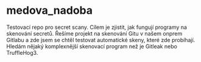# medova_nadoba
Testovací repo pro secret scany. Cílem je zjistit, jak fungují programy na skenování secretů. Řešíme projekt na skenování Gitu v našem onprem Gitlabu a zde jsem se chtěl testovat automatické skeny, které zde probíhají. Hledám nějaký komplexnější skenovací program než je Gitleak nebo TruffleHog3.
